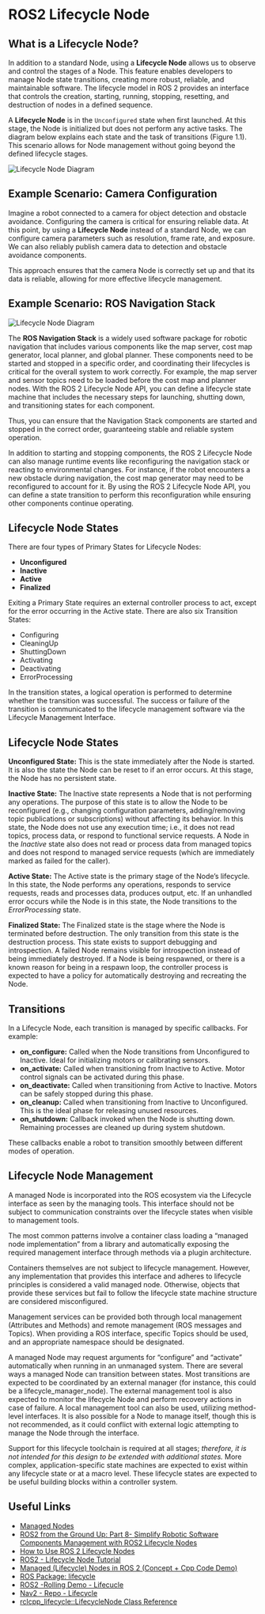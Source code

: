 # ROS2 Lifecycle Node

## What is a Lifecycle Node?
In addition to a standard Node, using a **Lifecycle Node** allows us to observe and control the stages of a Node. This feature enables developers to manage Node state transitions, creating more robust, reliable, and maintainable software. The lifecycle model in ROS 2 provides an interface that controls the creation, starting, running, stopping, resetting, and destruction of nodes in a defined sequence.

A **Lifecycle Node** is in the `Unconfigured` state when first launched. At this stage, the Node is initialized but does not perform any active tasks. The diagram below explains each state and the task of transitions (Figure 1.1). This scenario allows for Node management without going beyond the defined lifecycle stages.

![Lifecycle Node Diagram](https://github.com/ertugrulsalih/ROS2-LifecycleNode-Info-TR/blob/main/img/life_cycle_sm.png?raw=true)

## Example Scenario: Camera Configuration
Imagine a robot connected to a camera for object detection and obstacle avoidance. Configuring the camera is critical for ensuring reliable data. At this point, by using a **Lifecycle Node** instead of a standard Node, we can configure camera parameters such as resolution, frame rate, and exposure. We can also reliably publish camera data to detection and obstacle avoidance components.

This approach ensures that the camera Node is correctly set up and that its data is reliable, allowing for more effective lifecycle management.

## Example Scenario: ROS Navigation Stack

![Lifecycle Node Diagram](https://github.com/ertugrulsalih/ROS2-LifecycleNode-Info-TR/blob/main/img/nav_stack.png?raw=true)

The **ROS Navigation Stack** is a widely used software package for robotic navigation that includes various components like the map server, cost map generator, local planner, and global planner. These components need to be started and stopped in a specific order, and coordinating their lifecycles is critical for the overall system to work correctly. For example, the map server and sensor topics need to be loaded before the cost map and planner nodes. With the ROS 2 Lifecycle Node API, you can define a lifecycle state machine that includes the necessary steps for launching, shutting down, and transitioning states for each component. 

Thus, you can ensure that the Navigation Stack components are started and stopped in the correct order, guaranteeing stable and reliable system operation.

In addition to starting and stopping components, the ROS 2 Lifecycle Node can also manage runtime events like reconfiguring the navigation stack or reacting to environmental changes. For instance, if the robot encounters a new obstacle during navigation, the cost map generator may need to be reconfigured to account for it. By using the ROS 2 Lifecycle Node API, you can define a state transition to perform this reconfiguration while ensuring other components continue operating.

## Lifecycle Node States
There are four types of Primary States for Lifecycle Nodes:

- **Unconfigured**
- **Inactive**
- **Active**
- **Finalized**

Exiting a Primary State requires an external controller process to act, except for the error occurring in the Active state. There are also six Transition States:

- Configuring
- CleaningUp
- ShuttingDown
- Activating
- Deactivating
- ErrorProcessing

In the transition states, a logical operation is performed to determine whether the transition was successful. The success or failure of the transition is communicated to the lifecycle management software via the Lifecycle Management Interface.

## Lifecycle Node States

**Unconfigured State:** This is the state immediately after the Node is started. It is also the state the Node can be reset to if an error occurs. At this stage, the Node has no persistent state.

**Inactive State:** The Inactive state represents a Node that is not performing any operations. The purpose of this state is to allow the Node to be reconfigured (e.g., changing configuration parameters, adding/removing topic publications or subscriptions) without affecting its behavior. In this state, the Node does not use any execution time; i.e., it does not read topics, process data, or respond to functional service requests. A Node in the *Inactive* state also does not read or process data from managed topics and does not respond to managed service requests (which are immediately marked as failed for the caller).

**Active State:** The Active state is the primary stage of the Node’s lifecycle. In this state, the Node performs any operations, responds to service requests, reads and processes data, produces output, etc. If an unhandled error occurs while the Node is in this state, the Node transitions to the *ErrorProcessing* state.

**Finalized State:** The Finalized state is the stage where the Node is terminated before destruction. The only transition from this state is the destruction process. This state exists to support debugging and introspection. A failed Node remains visible for introspection instead of being immediately destroyed. If a Node is being respawned, or there is a known reason for being in a respawn loop, the controller process is expected to have a policy for automatically destroying and recreating the Node.

## Transitions

In a Lifecycle Node, each transition is managed by specific callbacks. For example:
- **on_configure:** Called when the Node transitions from Unconfigured to Inactive. Ideal for initializing motors or calibrating sensors.
- **on_activate:** Called when transitioning from Inactive to Active. Motor control signals can be activated during this phase.
- **on_deactivate:** Called when transitioning from Active to Inactive. Motors can be safely stopped during this phase.
- **on_cleanup:** Called when transitioning from Inactive to Unconfigured. This is the ideal phase for releasing unused resources.
- **on_shutdown:** Callback invoked when the Node is shutting down. Remaining processes are cleaned up during system shutdown.

These callbacks enable a robot to transition smoothly between different modes of operation.

## Lifecycle Node Management

A managed Node is incorporated into the ROS ecosystem via the Lifecycle interface as seen by the managing tools. This interface should not be subject to communication constraints over the lifecycle states when visible to management tools.

The most common patterns involve a container class loading a “managed node implementation” from a library and automatically exposing the required management interface through methods via a plugin architecture.

Containers themselves are not subject to lifecycle management. However, any implementation that provides this interface and adheres to lifecycle principles is considered a valid managed node. Otherwise, objects that provide these services but fail to follow the lifecycle state machine structure are considered misconfigured.

Management services can be provided both through local management (Attributes and Methods) and remote management (ROS messages and Topics). When providing a ROS interface, specific Topics should be used, and an appropriate namespace should be designated.

A managed Node may request arguments for “configure” and “activate” automatically when running in an unmanaged system. There are several ways a managed Node can transition between states. Most transitions are expected to be coordinated by an external manager (for instance, this could be a lifecycle_manager_node). The external management tool is also expected to monitor the lifecycle Node and perform recovery actions in case of failure. A local management tool can also be used, utilizing method-level interfaces. It is also possible for a Node to manage itself, though this is not recommended, as it could conflict with external logic attempting to manage the Node through the interface.

Support for this lifecycle toolchain is required at all stages; *therefore, it is not intended for this design to be extended with additional states.* More complex, application-specific state machines are expected to exist within any lifecycle state or at a macro level. These lifecycle states are expected to be useful building blocks within a controller system.

## Useful Links
- [Managed Nodes](https://design.ros2.org/articles/node_lifecycle.html)
- [ROS2 from the Ground Up: Part 8- Simplify Robotic Software Components Management with ROS2 Lifecycle Nodes](https://medium.com/@nullbyte.in/ros2-from-the-ground-up-part-8-simplify-robotic-software-components-management-with-ros2-5fafa2738700)
- [How to Use ROS 2 Lifecycle Nodes](https://docs.ros.org/en/ros2_packages/rolling/api/lifecycle_msgs/index.html)
- [ROS2 - Lifecycle Node Tutorial](https://www.youtube.com/watch?v=_GXHBP5sA70)
- [Managed (Lifecycle) Nodes in ROS 2 (Concept + Cpp Code Demo)](https://www.youtube.com/watch?v=axraRVgFRec)
- [ROS Package: lifecycle](https://index.ros.org/p/lifecycle/)
- [ROS2 -Rolling Demo - Lifecucle](https://github.com/ros2/demos/tree/rolling/lifecycle)
- [Nav2 - Repo - Lifecycle](https://github.com/ros-navigation/navigation2/blob/main/nav2_lifecycle_manager/README.md)
- [rclcpp_lifecycle::LifecycleNode Class Reference](https://docs.ros2.org/latest/api/rclcpp_lifecycle/classrclcpp__lifecycle_1_1LifecycleNode.html)
